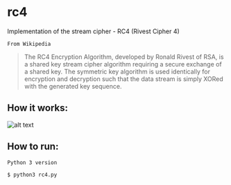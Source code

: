 # rc4
Implementation of the stream cipher - RC4 (Rivest Cipher 4)

`From Wikipedia`
> The RC4 Encryption Algorithm, developed by Ronald Rivest of RSA, is a shared key stream cipher algorithm requiring a secure exchange of a shared key. The symmetric key algorithm is used identically for encryption and decryption such that the data stream is simply XORed with the generated key sequence.

## How it works:
![alt text](https://github.com/manojpandey/rc4/raw/master/img/rc4.jpg "RC4 algorithm block diagram")

## How to run:

`Python 3 version`

    $ python3 rc4.py
